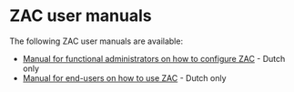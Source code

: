 # ZAC user manuals

The following ZAC user manuals are available:
- [Manual for functional administrators on how to configure ZAC](inrichting-zaakafhandelcomponent/inrichting-zaakafhandelcomponent.md) - Dutch only
- [Manual for end-users on how to use ZAC](ZAC-gebruikershandleiding/ZAC-gebruikershandleiding.md) - Dutch only
